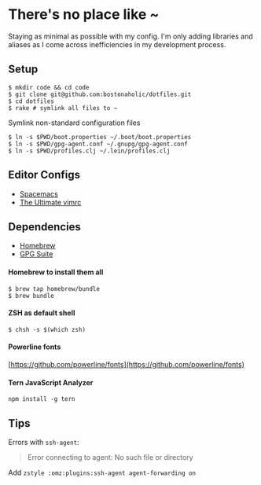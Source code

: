 # There's no place like ~

Staying as minimal as possible with my config. I'm only adding libraries and aliases as I come across inefficiencies in my development process.

## Setup

```
$ mkdir code && cd code
$ git clone git@github.com:bostonaholic/dotfiles.git
$ cd dotfiles
$ rake # symlink all files to ~
```

Symlink non-standard configuration files

```
$ ln -s $PWD/boot.properties ~/.boot/boot.properties
$ ln -s $PWD/gpg-agent.conf ~/.gnupg/gpg-agent.conf
$ ln -s $PWD/profiles.clj ~/.lein/profiles.clj
```

## Editor Configs

- [Spacemacs](https://www.spacemacs.org/)
- [The Ultimate vimrc](https://github.com/amix/vimrc)

## Dependencies

- [Homebrew](https://brew.sh)
- [GPG Suite](https://gpgtools.org/)

#### Homebrew to install them all

```
$ brew tap homebrew/bundle
$ brew bundle
```

#### ZSH as default shell

`$ chsh -s $(which zsh)`

#### Powerline fonts

[https://github.com/powerline/fonts](https://github.com/powerline/fonts)

#### Tern JavaScript Analyzer

`npm install -g tern`

## Tips

Errors with `ssh-agent`:

> Error connecting to agent: No such file or directory

Add `zstyle :omz:plugins:ssh-agent agent-forwarding on`
